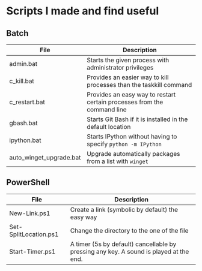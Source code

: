 # Scripts I made and find useful

## Batch

File					| Description
------------------------|------------
admin.bat				| Starts the given process with administrator privileges
c_kill.bat				| Provides an easier way to kill processes than the taskkill command
c_restart.bat			| Provides an easy way to restart certain processes from the command line
gbash.bat				| Starts Git Bash if it is installed in the default location
ipython.bat				| Starts IPython without having to specify `python -m IPython`
auto_winget_upgrade.bat	| Upgrade automatically packages from a list with `winget`

## PowerShell

File					| Description
------------------------|------------
New-Link.ps1			| Create a link (symbolic by default) the easy way
Set-SplitLocation.ps1	| Change the directory to the one of the file
Start-Timer.ps1			| A timer (5s by default) cancellable by pressing any key. A sound is played at the end.